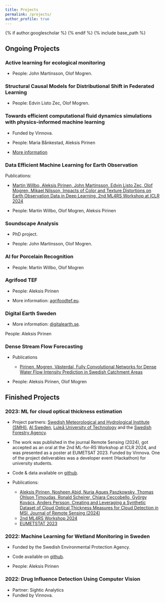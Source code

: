 ```yaml
---
title: Projects
permalink: /projects/
author_profile: true
---
```

{% if author.googlescholar %}
{% endif %}
{% include base_path %}

## Ongoing Projects

### Active learning for ecological monitoring

* People: John Martinsson, Olof Mogren.

### Structural Causal Models for Distributional Shift in Federated Learning

* People: Edvin Listo Zec, Olof Mogren.

### Towards efficient computational fluid dynamics simulations with physics-informed machine learning

* Funded by Vinnova.

* People: Maria Bånkestad, Aleksis Pirinen

* [More information](https://www.vinnova.se/en/p/towards-efficient-computational-fluid-dynamics-simulations-with-physics-informed-machine-learning/)

### Data Efficient Machine Learning for Earth Observation

Publications:
* [Martin Willbo, Aleksis Pirinen, John Martinsson, Edvin Listo Zec, Olof Mogren, Mikael Nilsson, Impacts of Color and Texture Distortions on Earth Observation Data in Deep Learning, 2nd ML4RS Workshop at ICLR 2024](https://arxiv.org/abs/2403.04385)

* People: Martin Willbo, Olof Mogren, Aleksis Pirinen

### Soundscape Analysis

* PhD project.

* People: John Martinsson, Olof Mogren.

### AI for Porcelain Recognition

* People: Martin Willbo, Olof Mogren

### Agrifood TEF

* People: Aleksis Pirinen

* More information: [agrifoodtef.eu](https://www.agrifoodtef.eu/).

### Digital Earth Sweden

* More information: [digitalearth.se](https://digitalearth.se).

People: Aleksis Pirinen

### Dense Stream Flow Forecasting

* Publications 
    - [Pirinen, Mogren, Västerdal, Fully Convolutional Networks for Dense Water Flow Intensity Prediction in Swedish Catchment Areas](https://arxiv.org/abs/2304.01658)

* People: Aleksis Pirinen, Olof Mogren

## Finished Projects

### 2023: ML for cloud optical thickness estimation

* Project partners: [Swedish Meteorological and Hydrological Institute (SMHI)](https://www.smhi.se/en/about-smhi/who-we-are/who-we-are-1.83748), [AI Sweden](https://www.ai.se/en), [Luleå University of Technology](https://www.ltu.se/?l=en) and the [Swedish Forestry Agency](https://www.skogsstyrelsen.se/).

* The work was published in the journal Remote Sensing (2024), got accepted as an oral at the 2nd ML-for-RS Workshop at ICLR 2024, and was presented as a poster at EUMETSAT 2023. Funded by Vinnova. One of the project deliverables was a developer event (Hackathon) for university students.

* Code & data available on [github](https://github.com/aleksispi/ml-cloud-opt-thick).

* Publications:
    - [Aleksis Pirinen, Nosheen Abid, Nuria Agues Paszkowsky, Thomas Ohlson Timoudas, Ronald Scheirer, Chiara Ceccobello, György Kovács, Anders Persson, Creating and Leveraging a Synthetic Dataset of Cloud Optical Thickness Measures for Cloud Detection in MSI, Journal of Remote Sensing (2024)](https://doi.org/10.3390/rs16040694)
    - [2nd ML4RS Workshop 2024](https://ml-for-rs.github.io/iclr2024/)
    - [EUMETSTAT 2023](https://www.eumetsat.int/eumetsat-meteorological-satellite-conference-2023)

### 2022: Machine Learning for Wetland Monitoring in Sweden

* Funded by the Swedish Environmental Protection Agency.

* Code available on [github](https://github.com/aleksispi/ai-swetlands).

* People: Aleksis Pirinen

### 2022: Drug Influence Detection Using Computer Vision

* Partner: Sightic Analytics
* Funded by Vinnova.
